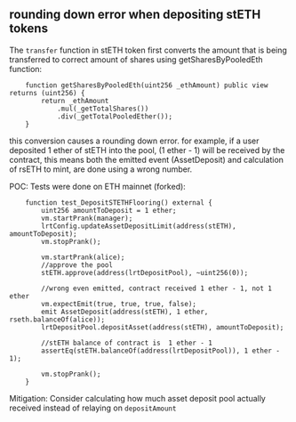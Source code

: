 ## rounding down error when depositing stETH tokens
The `transfer` function in stETH token first converts the amount that is being transferred to  correct amount of shares using getSharesByPooledEth function:
```
    function getSharesByPooledEth(uint256 _ethAmount) public view returns (uint256) {
        return _ethAmount
            .mul(_getTotalShares())
            .div(_getTotalPooledEther());
    }
```
this conversion causes a rounding down error. for example, if a user deposited 1 ether of stETH into the pool, (1 ether - 1) will be received by the contract, this means both the emitted event (AssetDeposit) and calculation of rsETH to mint, are done using a wrong number.

POC:
Tests were done on ETH mainnet (forked):
```
    function test_DepositSTETHFlooring() external {
        uint256 amountToDeposit = 1 ether;
        vm.startPrank(manager);
        lrtConfig.updateAssetDepositLimit(address(stETH), amountToDeposit);
        vm.stopPrank();

        vm.startPrank(alice);
        //approve the pool
        stETH.approve(address(lrtDepositPool), ~uint256(0));

        //wrong even emitted, contract received 1 ether - 1, not 1 ether
        vm.expectEmit(true, true, true, false);
        emit AssetDeposit(address(stETH), 1 ether, rseth.balanceOf(alice));
        lrtDepositPool.depositAsset(address(stETH), amountToDeposit);

        //stETH balance of contract is  1 ether - 1
        assertEq(stETH.balanceOf(address(lrtDepositPool)), 1 ether - 1);

        vm.stopPrank();
    }
```
Mitigation:
Consider calculating how much asset deposit pool actually received instead of relaying on `depositAmount`